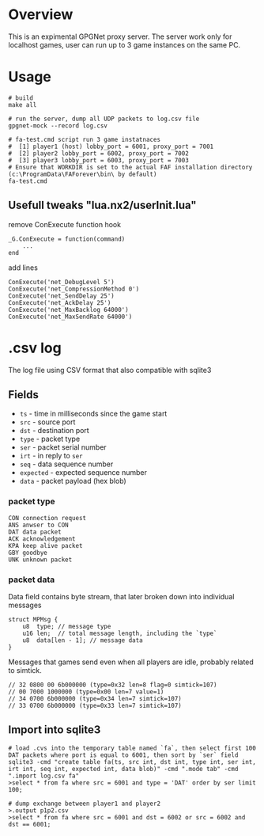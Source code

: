# Overview

This is an expimental GPGNet proxy server.
The server work only for localhost games, user can run up to 3 game instances on the same PC.

# Usage

    # build 
    make all

    # run the server, dump all UDP packets to log.csv file
    gpgnet-mock --record log.csv

    # fa-test.cmd script run 3 game instatnaces
    #  [1] player1 (host) lobby_port = 6001, proxy_port = 7001
    #  [2] player2 lobby_port = 6002, proxy_port = 7002
    #  [3] player3 lobby_port = 6003, proxy_port = 7003
    # Ensure that WORKDIR is set to the actual FAF installation directory (c:\ProgramData\FAForever\bin\ by default)
    fa-test.cmd

## Usefull tweaks "lua.nx2/userInit.lua"

remove ConExecute function hook

    _G.ConExecute = function(command)
        ...
    end

add lines
    
    ConExecute('net_DebugLevel 5')
    ConExecute('net_CompressionMethod 0')
    ConExecute('net_SendDelay 25')
    ConExecute('net_AckDelay 25')
    ConExecute('net_MaxBacklog 64000')
    ConExecute('net_MaxSendRate 64000')

# .csv log

The log file using CSV format that also compatible with sqlite3

## Fields

- `ts` - time in milliseconds since the game start
- `src` - source port
- `dst` - destination port
- `type` - packet type
- `ser` - packet serial number
- `irt` - in reply to `ser`
- `seq` - data sequence number
- `expected` - expected sequence number
- `data` - packet payload (hex blob)

### packet type
    
    CON connection request
    ANS anwser to CON
    DAT data packet
    ACK acknowledgement
    KPA keep alive packet
    GBY goodbye
    UNK unknown packet

### packet data

Data field contains byte stream, that later broken down into individual messages

    struct MPMsg {
        u8  type; // message type
        u16 len;  // total message length, including the `type`
        u8  data[len - 1]; // message data
    }

Messages that games send even when all players are idle, probably related to simtick.

    // 32 0800 00 6b000000 (type=0x32 len=8 flag=0 simtick=107)
    // 00 7000 1000000 (type=0x00 len=7 value=1)
    // 34 0700 6b000000 (type=0x34 len=7 simtick=107)
    // 33 0700 6b000000 (type=0x33 len=7 simtick=107)

## Import into sqlite3

    # load .cvs into the temporary table named `fa`, then select first 100 DAT packets where port is equal to 6001, then sort by `ser` field
    sqlite3 -cmd "create table fa(ts, src int, dst int, type int, ser int, irt int, seq int, expected int, data blob)" -cmd ".mode tab" -cmd ".import log.csv fa"
    >select * from fa where src = 6001 and type = 'DAT' order by ser limit 100;

    # dump exchange between player1 and player2
    >.output p1p2.csv
    >select * from fa where src = 6001 and dst = 6002 or src = 6002 and dst == 6001;

